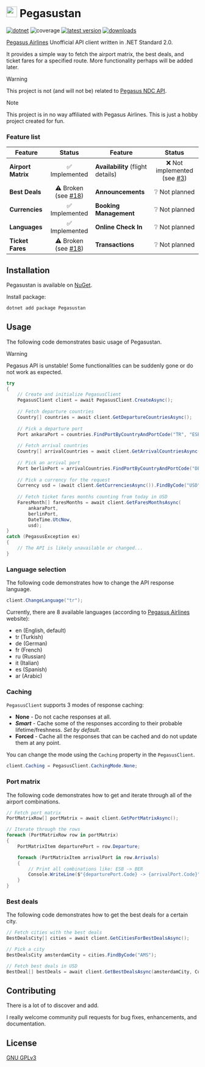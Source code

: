 # <img alt="✈️" src="./Pegasustan/icon.png" width="28"/> Pegasustan
[![dotnet](https://img.shields.io/badge/-.NET%20Standard%202.0-5C2D91?style=for-the-badge)](https://dotnet.microsoft.com/) ![coverage](https://img.shields.io/endpoint?style=for-the-badge&url=https://gist.githubusercontent.com/sirdx/c5863732428307b2ae506253d409f5d7/raw/code-coverage.json) [![latest version](https://img.shields.io/nuget/v/Pegasustan?style=for-the-badge)](https://www.nuget.org/packages/Pegasustan) [![downloads](https://img.shields.io/nuget/dt/Pegasustan?style=for-the-badge)](https://www.nuget.org/packages/Pegasustan)

[Pegasus Airlines](https://www.flypgs.com/) Unofficial API client written in .NET Standard 2.0.

It provides a simple way to fetch the airport matrix, the best deals, and ticket fares for a specified route. More functionality perhaps will be added later.

> [!Warning]
> This project is not (and will not be) related to [Pegasus NDC API](https://devportal.flypgs.com/).

> [!Note]
> This project is in no way affiliated with Pegasus Airlines. This is just a hobby project created for fun.

### Feature list

| Feature | Status | Feature | Status |
| --- | :---: | --- | :---: |
| **Airport Matrix** | ✅ Implemented | **Availability** (flight details) | ❌ Not implemented (see [#3](https://github.com/sirdx/Pegasustan/issues/3)) |
| **Best Deals** | ⚠️ Broken (see [#18](https://github.com/sirdx/Pegasustan/issues/18)) | **Announcements** | ❔ Not planned |
| **Currencies** | ✅ Implemented | **Booking Management** | ❔ Not planned |
| **Languages** | ✅ Implemented | **Online Check In** | ❔ Not planned |
| **Ticket Fares** | ⚠️ Broken (see [#18](https://github.com/sirdx/Pegasustan/issues/18)) | **Transactions** | ❔ Not planned |


## Installation
Pegasustan is available on [NuGet](https://www.nuget.org/packages/Pegasustan).

Install package:

```bash
dotnet add package Pegasustan
```

## Usage
The following code demonstrates basic usage of Pegasustan.

> [!Warning]
> Pegasus API is unstable! Some functionalities can be suddenly gone or do not work as expected.

```csharp
try 
{
    // Create and initialize PegasusClient
    PegasusClient client = await PegasusClient.CreateAsync();
    
    // Fetch departure countries
    Country[] countries = await client.GetDepartureCountriesAsync();
    
    // Pick a departure port
    Port ankaraPort = countries.FindPortByCountryAndPortCode("TR", "ESB");
    
    // Fetch arrival countries
    Country[] arrivalCountries = await client.GetArrivalCountriesAsync(ankaraPort);
    
    // Pick an arrival port
    Port berlinPort = arrivalCountries.FindPortByCountryAndPortCode("DE", "BER");
    
    // Pick a currency for the request
    Currency usd = (await client.GetCurrenciesAsync()).FindByCode("USD");
    
    // Fetch ticket fares months counting from today in USD
    FaresMonth[] faresMonths = await client.GetFaresMonthsAsync(
        ankaraPort, 
        berlinPort, 
        DateTime.UtcNow, 
        usd);
}
catch (PegasusException ex)
{
    // The API is likely unavailable or changed...
}
```

### Language selection
The following code demonstrates how to change the API response language.

```csharp
client.ChangeLanguage("tr");
```

Currently, there are 8 available languages (according to [Pegasus Airlines](https://www.flypgs.com/) website):
- en (English, default)
- tr (Turkish)
- de (German)
- fr (French)
- ru (Russian)
- it (Italian)
- es (Spanish)
- ar (Arabic)

### Caching
`PegasusClient` supports 3 modes of response caching:
- **None** - Do not cache responses at all.
- **_Smart_** - Cache some of the responses according to their probable lifetime/freshness. _Set by default._
- **Forced** - Cache all the responses that can be cached and do not update them at any point.

You can change the mode using the `Caching` property in the `PegasusClient`.

```csharp
client.Caching = PegasusClient.CachingMode.None;
```

### Port matrix
The following code demonstrates how to get and iterate through all of the airport combinations.

```csharp
// Fetch port matrix
PortMatrixRow[] portMatrix = await client.GetPortMatrixAsync();

// Iterate through the rows
foreach (PortMatrixRow row in portMatrix)
{
    PortMatrixItem departurePort = row.Departure;

    foreach (PortMatrixItem arrivalPort in row.Arrivals)
    {
        // Print all combinations like: ESB -> BER
        Console.WriteLine($"{departurePort.Code} -> {arrivalPort.Code}");
    }
}
```

### Best deals
The following code demonstrates how to get the best deals for a certain city.

```csharp
// Fetch cities with the best deals
BestDealsCity[] cities = await client.GetCitiesForBestDealsAsync();

// Pick a city
BestDealsCity amsterdamCity = cities.FindByCode("AMS");

// Fetch best deals in USD
BestDeal[] bestDeals = await client.GetBestDealsAsync(amsterdamCity, Currency.Dollar);
```

## Contributing
There is a lot of to discover and add.

I really welcome community pull requests for bug fixes, enhancements, and documentation.

## License
[GNU GPLv3](LICENSE.txt)
